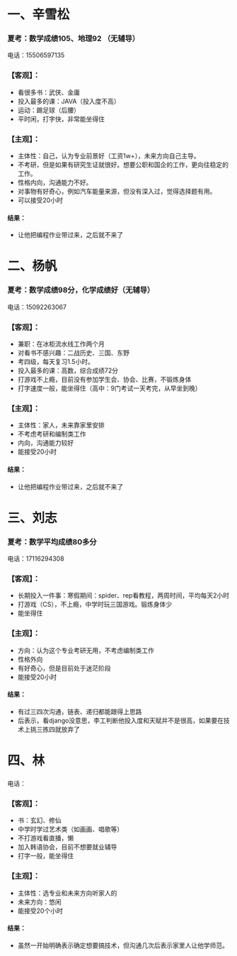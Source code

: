 # 一、辛雪松 
### 夏考：数学成绩105、地理92 （无辅导）
电话：15506597135
### 【客观】：
* 看很多书：武侠、金庸
* 投入最多的课：JAVA（投入度不高）
* 运动：踢足球（后腰）
* 平时闲，打字快，非常能坐得住
### 【主观】：
* 主体性：自己，认为专业前景好（工资1w+），未来方向自己主导。
* 不考研，但是如果有研究生证就很好。想要公职和国企的工作，更向往稳定的工作。
* 性格内向，沟通能力不好。
* 对事物有好奇心，例如汽车能量来源，但没有深入过，觉得选择题有用。
* 可以接受20小时
#### 结果：
* 让他把编程作业带过来，之后就不来了

# 二、杨帆
### 夏考：数学成绩98分，化学成绩好（无辅导）
电话：15092263067
### 【客观】：
* 兼职：在冰柜流水线工作两个月
* 对看书不感兴趣：二战历史、三国、东野
* 考四级，每天复习1.5小时。
* 投入最多的课：高数，综合成绩72分
* 打游戏不上瘾，目前没有参加学生会、协会、比赛，不锻炼身体
* 打字速度一般，能坐得住（高中：9门考试一天考完，从早坐到晚）
### 【主观】：
* 主体性：家人，未来靠家里安排
* 不考虑考研和编制类工作
* 内向，沟通能力较好
* 能接受20小时
#### 结果：
* 让他把编程作业带过来，之后就不来了


# 三、刘志
### 夏考：数学平均成绩80多分
电话：17116294308
### 【客观】：
* 长期投入一件事：寒假期间：spider、rep看教程，两周时间，平均每天2小时
* 打游戏（CS），不上瘾，中学时玩三国游戏。锻炼身体少
* 能坐得住
### 【主观】：
* 方向：认为这个专业考研无用，不考虑编制类工作
* 性格外向
* 有好奇心，但是目前处于迷茫阶段
* 能接受20小时
#### 结果：
* 有过三四次沟通，链表、递归都能跟得上思路
* 后表示，看django没意思，李工判断他投入度和天赋并不是很高，如果要在技术上挑三拣四就放弃了

# 四、林
### 
电话：
### 【客观】：
* 书：玄幻、修仙
* 中学时学过艺术类（如画画、唱歌等）
* 不打游戏看直播，懒
* 加入韩语协会，目前不想要就业辅导
* 打字一般，能坐得住
### 【主观】：
* 主体性：选专业和未来方向听家人的
* 未来方向：悠闲
* 能接受20个小时
#### 结果：
* 虽然一开始明确表示确定想要搞技术，但沟通几次后表示家里人让他学师范。


